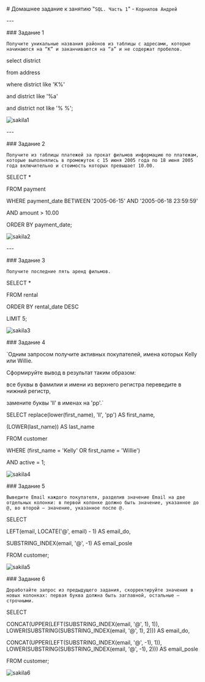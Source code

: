 ﻿\# Домашнее задание к занятию "`SQL. Часть 1`" - `Корнилов Андрей`


\---

\### Задание 1

`Получите уникальные названия районов из таблицы с адресами, которые начинаются на “K” и заканчиваются на “a” и не содержат пробелов.`

select district

from address

where district like 'K%' 

and district like '%a'

and district not like '% %';

![sakila1](https://github.com/AndreyTest010/sdb-homeworks/blob/main/sakila1.jpg)


\---

\### Задание 2

`Получите из таблицы платежей за прокат фильмов информацию по платежам, которые выполнялись в промежуток с 15 июня 2005 года по 18 июня 2005 года включительно и стоимость которых превышает 10.00.`


SELECT \*

FROM payment

WHERE payment\_date BETWEEN '2005-06-15' AND '2005-06-18 23:59:59'

AND amount > 10.00

ORDER BY payment\_date;

![sakila2](https://github.com/AndreyTest010/sdb-homeworks/blob/main/sakila2.jpg)


\---

\### Задание 3

`Получите последние пять аренд фильмов.`



SELECT \*

FROM rental

ORDER BY rental\_date DESC

LIMIT 5;



![sakila3](https://github.com/AndreyTest010/sdb-homeworks/blob/main/sakila3.jpg)

\### Задание 4

`Одним запросом получите активных покупателей, имена которых Kelly или Willie.

Сформируйте вывод в результат таким образом:

все буквы в фамилии и имени из верхнего регистра переведите в нижний регистр,

замените буквы 'll' в именах на 'pp'.`



SELECT replace(lower(first\_name), 'll', 'pp') AS first\_name,

(LOWER(last\_name)) AS last\_name

FROM customer

WHERE (first\_name = 'Kelly' OR first\_name = 'Willie')

AND active = 1;



![sakila4](https://github.com/AndreyTest010/sdb-homeworks/blob/main/sakila4.jpg)

\### Задание 5

`Выведите Email каждого покупателя, разделив значение Email на две отдельных колонки: в первой колонке должно быть значение, указанное до @, во второй — значение, указанное после @.`


SELECT

LEFT(email, LOCATE('@', email) - 1) AS email\_do,

SUBSTRING\_INDEX(email, '@', -1) AS email\_posle

FROM customer;



![sakila5](https://github.com/AndreyTest010/sdb-homeworks/blob/main/sakila5.jpg)


\### Задание 6

`Доработайте запрос из предыдущего задания, скорректируйте значения в новых колонках: первая буква должна быть заглавной, остальные — строчными.`



SELECT

CONCAT(UPPER(LEFT(SUBSTRING\_INDEX(email, '@', 1), 1)), LOWER(SUBSTRING(SUBSTRING\_INDEX(email, '@', 1), 2))) AS email\_do,

CONCAT(UPPER(LEFT(SUBSTRING\_INDEX(email, '@', -1), 1)), LOWER(SUBSTRING(SUBSTRING\_INDEX(email, '@', -1), 2))) AS email\_posle

FROM customer;


![sakila6](https://github.com/AndreyTest010/sdb-homeworks/blob/main/sakila6.jpg)
